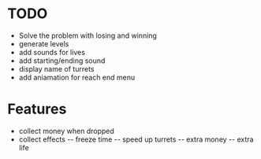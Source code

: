 # TODO

- Solve the problem with losing and winning
- generate levels
- add sounds for lives
- add starting/ending sound
- display name of turrets
- add aniamation for reach end menu

# Features

- collect money when dropped
- collect effects
  -- freeze time
  -- speed up turrets
  -- extra money
  -- extra life
